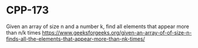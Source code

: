 # CPP-173
Given an array of size n and a number k, find all elements that appear more than n/k times
https://www.geeksforgeeks.org/given-an-array-of-of-size-n-finds-all-the-elements-that-appear-more-than-nk-times/
